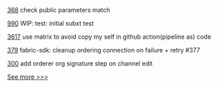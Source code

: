
[368](https://github.com/hyperledger-labs/fabric-token-sdk/pull/368) check public parameters match

[990](https://github.com/hyperledger-labs/solang/pull/990) WIP: test: initial subxt test

[3617](https://github.com/hyperledger/fabric/pull/3617) use matrix to avoid copy my self in github action(pipeline as) code

[379](https://github.com/hyperledger-labs/fabric-smart-client/pull/379) fabric-sdk: cleanup ordering connection on failure + retry #377

[300](https://github.com/hyperledger-labs/fabric-operations-console/pull/300) add orderer org signature step on channel edit


[See more >>>](https://start-here.hyperledger.org/pull-requests)
